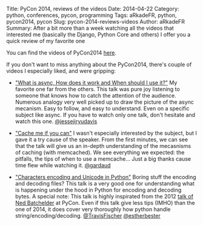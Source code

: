 Title: PyCon 2014, reviews of the videos
Date: 2014-04-22
Category: python, conferences, pycon, programming
Tags: aRkadeFR, python, pycon2014, pycon
Slug: pycon-2014-reviews-videos
Author: aRkadeFR
Summary: After a bit more than a week watching all the videos that interested me (basically the Django, Python Core and others) I offer you a quick review of my favorite one

You can find the videos of PyCon2014 [here](http://pyvideo.org/category/50/pycon-us-2014).

If you don't want to miss anything about the PyCon2014, there's couple of
videos I especially liked, and were gripping:

- ["What is async, How does it work and When should I use it?"](https://www.youtube.com/watch?v=9WV7juNmyE8)
My favorite one far from the others. This talk was pure joy listening to someone
that knows how to catch the attention of the audience.
Numerous analogy very well picked up to draw the picture of the async mecanism.
Easy to follow, and easy to understand. Even on a specific subject like async.
If you have to watch only one talk, don't hesitate and watch this one.
[@jessejiryudavis](https://twitter.com/jessejiryudavis)

- ["Cache me if you can"](https://www.youtube.com/watch?v=R8Xmeynf1T4)
I wasn't especially interested by the subject, but I gave it a try cause of the
speaker. From the first minutes, we can see that the talk will give us an
in-depth understanding of the mecasnisms of caching (with memcached).
We see everything we expected: the pitfalls, the tips of when to use a
memcache... Just a big thanks cause time flew while watching it.
[@gardaud](https://twitter.com/gardaud)

- ["Characters encoding and Unicode in Python"](https://www.youtube.com/watch?v=Mx70n1dL534)
Boring stuff the encoding and decoding files? This talk is a very good one for
understanding what is happening under the hood in Python for encoding and
decoding bytes.
A special note: This talk is highly inspirated from the 2012 [talk of Ned
Batchelder](http://nedbatchelder.com/text/unipain.html) at PyCon. Even if this
talk give less tips (IMHO) than the one of 2014, it does cover very thoroughly
how python handle string/encoding/decoding.
[@TravisFischer](https://twitter.com/TravisFischer) [@estherbester](https://twitter.com/estherbester)


